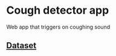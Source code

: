 # Cough detector app
 Web app that triggers on coughing sound


## [Dataset](https://github.com/karoldvl/ESC-50/archive/master.zip)
